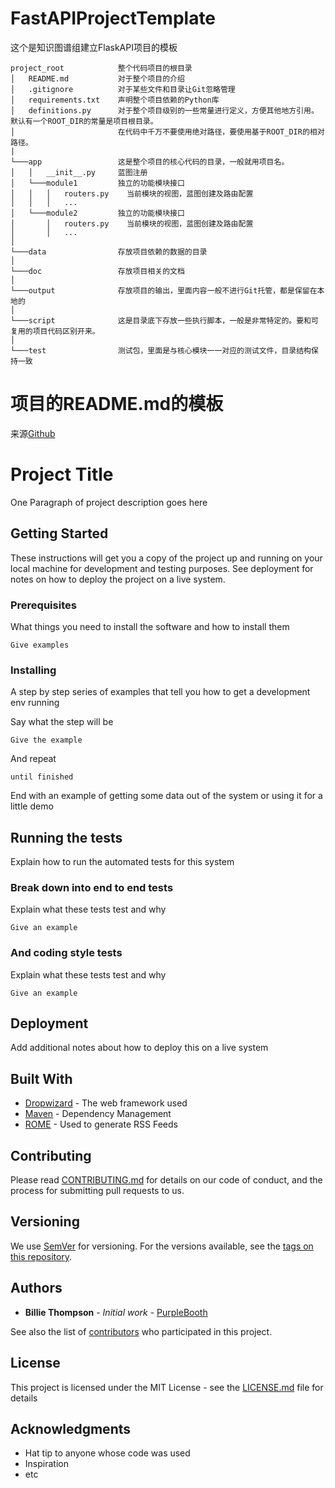 # FastAPIProjectTemplate
这个是知识图谱组建立FlaskAPI项目的模板

```
project_root            整个代码项目的根目录
│   README.md           对于整个项目的介绍
│   .gitignore          对于某些文件和目录让Git忽略管理
│   requirements.txt    声明整个项目依赖的Python库
│   definitions.py      对于整个项目级别的一些常量进行定义，方便其他地方引用。默认有一个ROOT_DIR的常量是项目根目录。
│                       在代码中千万不要使用绝对路径，要使用基于ROOT_DIR的相对路径。
|
└───app                 这是整个项目的核心代码的目录，一般就用项目名。
│   │   __init__.py     蓝图注册
│   └───module1         独立的功能模块接口
│   │   │   routers.py    当前模块的视图，蓝图创建及路由配置
│   │   │   ...
│   └───module2         独立的功能模块接口
│       │   routers.py    当前模块的视图，蓝图创建及路由配置
│       │   ...
│
└───data                存放项目依赖的数据的目录
│
└───doc                 存放项目相关的文档
│
└───output              存放项目的输出，里面内容一般不进行Git托管，都是保留在本地的
│
└───script              这是目录底下存放一些执行脚本，一般是非常特定的。要和可复用的项目代码区别开来。
│
└───test                测试包，里面是与核心模块一一对应的测试文件，目录结构保持一致
```

# 项目的README.md的模板
来源[Github](https://gist.github.com/PurpleBooth/109311bb0361f32d87a2)

# Project Title

One Paragraph of project description goes here

## Getting Started

These instructions will get you a copy of the project up and running on your local machine for development and testing purposes. See deployment for notes on how to deploy the project on a live system.

### Prerequisites

What things you need to install the software and how to install them

```
Give examples
```

### Installing

A step by step series of examples that tell you how to get a development env running

Say what the step will be

```
Give the example
```

And repeat

```
until finished
```

End with an example of getting some data out of the system or using it for a little demo

## Running the tests

Explain how to run the automated tests for this system

### Break down into end to end tests

Explain what these tests test and why

```
Give an example
```

### And coding style tests

Explain what these tests test and why

```
Give an example
```

## Deployment

Add additional notes about how to deploy this on a live system

## Built With

* [Dropwizard](http://www.dropwizard.io/1.0.2/docs/) - The web framework used
* [Maven](https://maven.apache.org/) - Dependency Management
* [ROME](https://rometools.github.io/rome/) - Used to generate RSS Feeds

## Contributing

Please read [CONTRIBUTING.md](https://gist.github.com/PurpleBooth/b24679402957c63ec426) for details on our code of conduct, and the process for submitting pull requests to us.

## Versioning

We use [SemVer](http://semver.org/) for versioning. For the versions available, see the [tags on this repository](https://github.com/your/project/tags).

## Authors

* **Billie Thompson** - *Initial work* - [PurpleBooth](https://github.com/PurpleBooth)

See also the list of [contributors](https://github.com/your/project/contributors) who participated in this project.

## License

This project is licensed under the MIT License - see the [LICENSE.md](LICENSE.md) file for details

## Acknowledgments

* Hat tip to anyone whose code was used
* Inspiration
* etc
